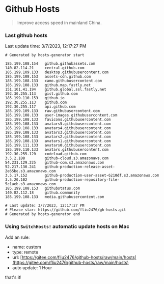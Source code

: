# Github Hosts

> Improve access speed in mainland China.

### Last github hosts

Last update time: 3/7/2023, 12:17:27 PM

```base
# Generated by hosts-generator start 

185.199.108.154   github.githubassets.com
140.82.114.21     central.github.com
185.199.109.133   desktop.githubusercontent.com
185.199.108.153   assets-cdn.github.com
185.199.108.133   camo.githubusercontent.com
185.199.108.133   github.map.fastly.net
151.101.41.194    github.global.ssl.fastly.net
192.30.255.113    gist.github.com
185.199.110.153   github.io
192.30.255.113    github.com
192.30.255.117    api.github.com
185.199.109.133   raw.githubusercontent.com
185.199.108.133   user-images.githubusercontent.com
185.199.108.133   favicons.githubusercontent.com
185.199.108.133   avatars5.githubusercontent.com
185.199.108.133   avatars4.githubusercontent.com
185.199.108.133   avatars3.githubusercontent.com
185.199.108.133   avatars2.githubusercontent.com
185.199.108.133   avatars1.githubusercontent.com
185.199.111.133   avatars0.githubusercontent.com
185.199.110.133   avatars.githubusercontent.com
192.30.255.120    codeload.github.com
3.5.2.188         github-cloud.s3.amazonaws.com
54.231.129.225    github-com.s3.amazonaws.com
52.217.130.241    github-production-release-asset-2e65be.s3.amazonaws.com
3.5.17.152        github-production-user-asset-6210df.s3.amazonaws.com
3.5.20.102        github-production-repository-file-5c1aeb.s3.amazonaws.com
185.199.108.153   githubstatus.com
140.82.112.18     github.community
185.199.108.133   media.githubusercontent.com

# Last update: 3/7/2023, 12:17:27 PM
# Please star: https://github.com/fliu2476/gh-hosts.git
# Generated by hosts-generator end
```

### Using `SwitchHosts!` automatic update hosts on Mac
Add an rule:
- name: custom
- type: remote
- url: [https://gitee.com/fliu2476/github-hosts/raw/main/hosts](https://gitee.com/fliu2476/github-hosts/raw/main/hosts)
- auto update: 1 Hour

that's it!

